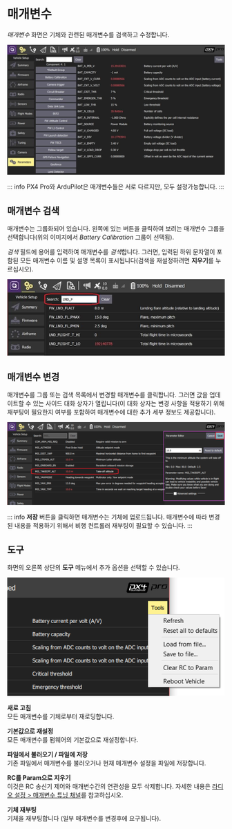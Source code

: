 # 매개변수

_매개변수_ 화면은 기체와 관련된 매개변수를 검색하고 수정합니다.

![매개변수 화면](../../../assets/setup/parameters_px4.jpg)

::: info
PX4 Pro와 ArduPilot은 매개변수들은 서로 다르지만, 모두 설정가능합니다.
:::

## 매개변수 검색

매개변수는 그룹화되어 있습니다. 왼쪽에 있는 버튼을 클릭하여 보려는 매개변수 그룹을 선택합니다(위의 이미지에서 _Battery Calibration_ 그룹이 선택됨).

_검색_ 필드에 용어를 입력하여 매개변수를 *검색*합니다. 그러면, 입력된 하위 문자열이 포함된 모든 매개변수 이름 및 설명 목록이 표시됩니다(검색을 재설정하려면 **지우기**를 누르십시오).

![매개변수 검색](../../../assets/setup/parameters_search.jpg)

## 매개변수 변경

매개변수를 그룹 또는 검색 목록에서 변경할 매개변수를 클릭합니다. 그러면 값을 업데이트할 수 있는 사이드 대화 상자가 열립니다(이 대화 상자는 변경 사항을 적용하기 위해 재부팅이 필요한지 여부를 포함하여 매개변수에 대한 추가 세부 정보도 제공합니다).

![파라미터 값 변경](../../../assets/setup/parameters_changing.png)

::: info
**저장** 버튼을 클릭하면 매개변수는 기체에 업로드됩니다. 매개변수에 따라 변경된 내용을 적용하기 위해서 비행 컨트롤러 재부팅이 필요할 수 있습니다.
:::

## 도구

화면의 오른쪽 상단의 **도구** 메뉴에서 추가 옵션을 선택할 수 있습니다.

![도구 메뉴](../../../assets/setup/parameters_tools_menu.png)

**새로 고침** <br />모든 매개변수를 기체로부터 재로딩합니다.

**기본값으로 재설정** <br />모든 매개변수를 펌웨어의 기본값으로 재설정합니다.

**파일에서 불러오기 / 파일에 저장** <br />기존 파일에서 매개변수를 불러오거나 현재 매개변수 설정을 파일에 저장합니다.

**RC를 Param으로 지우기** <br />이것은 RC 송신기 제어와 매개변수간의 연관성을 모두 삭제합니다. 자세한 내용은 [라디오 설정 > 매개변수 튜닝 채널](../setup_view/Radio.md#param-tuning-channels-px4)를 참고하십시오.

**기체 재부팅** <br />기체을 재부팅합니다 (일부 매개변수를 변경후에 요구됩니다).
